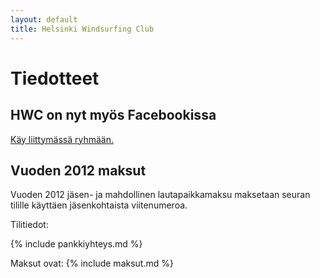 ```yaml
---
layout: default
title: Helsinki Windsurfing Club
---
```



Tiedotteet
==========


HWC on nyt myös Facebookissa
----------------------------

[Käy liittymässä ryhmään.](https://www.facebook.com/group.php?gid=134115773289544)


Vuoden 2012 maksut
------------------

Vuoden 2012 jäsen- ja mahdollinen lautapaikkamaksu maksetaan seuran tilille käyttäen jäsenkohtaista viitenumeroa.

Tilitiedot:

{% include pankkiyhteys.md %}

Maksut ovat:
{% include maksut.md %}
